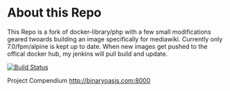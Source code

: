 # About this Repo

This Repo is a fork of docker-library/php with a few small modifications geared twoards building an image specifically for mediawiki. Currently only 7.0/fpm/alpine is kept up to date. When new images get pushed to the offical docker hub, my jenkins will pull build and update. 

[![Build Status](http://jenkins.binaryoasis.com/buildStatus/icon?job=mediawiki-docker-phpfpm)](http://jenkins.binaryoasis.com/job/mediawiki-docker-phpfpm/)

Project Compendium http://binaryoasis.com:8000


<!--This is the Git repo of the Docker [official image](https://docs.docker.com/docker-hub/official_repos/) for [php](https://registry.hub.docker.com/_/php/). See [the Docker Hub page](https://registry.hub.docker.com/_/php/) for the full readme on how to use this Docker image and for information regarding contributing and issues.

The full readme is generated over in [docker-library/docs](https://github.com/docker-library/docs), specifically in [docker-library/docs/php](https://github.com/docker-library/docs/tree/master/php).

See a change merged here that doesn't show up on the Docker Hub yet? Check [the "library/php" manifest file in the docker-library/official-images repo](https://github.com/docker-library/official-images/blob/master/library/php), especially [PRs with the "library/php" label on that repo](https://github.com/docker-library/official-images/labels/library%2Fphp). For more information about the official images process, see the [docker-library/official-images readme](https://github.com/docker-library/official-images/blob/master/README.md).

---

-	[Travis CI:  
	![build status badge](https://img.shields.io/travis/docker-library/php/master.svg)](https://travis-ci.org/docker-library/php/branches)
-	[Automated `update.sh`:  
	![build status badge](https://doi-janky.infosiftr.net/job/update.sh/job/php/badge/icon)](https://doi-janky.infosiftr.net/job/update.sh/job/php)

THIS FILE IS GENERATED BY https://github.com/docker-library/docs/blob/master/generate-repo-stub-readme.sh -->
